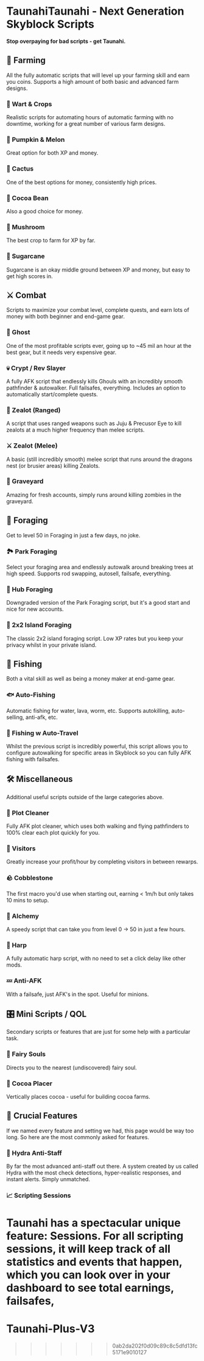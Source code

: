 # TaunahiTaunahi - Next Generation Skyblock Scripts

**Stop overpaying for bad scripts - get Taunahi.**
## 🌾 Farming
All the fully automatic scripts that will level up your farming skill and earn you coins. Supports a high amount of both basic and advanced farm designs.

### 🌱 Wart & Crops
Realistic scripts for automating hours of automatic farming with no downtime, working for a great number of various farm designs.

### 🎃 Pumpkin & Melon
Great option for both XP and money.

### 🌵 Cactus
One of the best options for money, consistently high prices.

### 🍫 Cocoa Bean
Also a good choice for money.

### 🍄 Mushroom
The best crop to farm for XP by far.

### 🌾 Sugarcane
Sugarcane is an okay middle ground between XP and money, but easy to get high scores in.

## ⚔️ Combat
Scripts to maximize your combat level, complete quests, and earn lots of money with both beginner and end-game gear.

### 👻 Ghost
One of the most profitable scripts ever, going up to ~45 mil an hour at the best gear, but it needs very expensive gear.

### 💀 Crypt / Rev Slayer
A fully AFK script that endlessly kills Ghouls with an incredibly smooth pathfinder & autowalker. Full failsafes, everything. Includes an option to automatically start/complete quests.

### 🏹 Zealot (Ranged)
A script that uses ranged weapons such as Juju & Precusor Eye to kill zealots at a much higher frequency than melee scripts.

### ⚔️ Zealot (Melee)
A basic (still incredibly smooth) melee script that runs around the dragons nest (or brusier areas) killing Zealots.

### 🧟 Graveyard
Amazing for fresh accounts, simply runs around killing zombies in the graveyard.

## 🌲 Foraging
Get to level 50 in Foraging in just a few days, no joke.

### 🏞️ Park Foraging
Select your foraging area and endlessly autowalk around breaking trees at high speed. Supports rod swapping, autosell, failsafe, everything.

### 🌳 Hub Foraging
Downgraded version of the Park Foraging script, but it's a good start and nice for new accounts.

### 🌴 2x2 Island Foraging
The classic 2x2 island foraging script. Low XP rates but you keep your privacy whilst in your private island.

## 🎣 Fishing
Both a vital skill as well as being a money maker at end-game gear.

### 🐟 Auto-Fishing
Automatic fishing for water, lava, worm, etc. Supports autokilling, auto-selling, anti-afk, etc.

### 🚣 Fishing w Auto-Travel
Whilst the previous script is incredibly powerful, this script allows you to configure autowalking for specific areas in Skyblock so you can fully AFK fishing with failsafes.

## 🛠️ Miscellaneous
Additional useful scripts outside of the large categories above.

### 🧹 Plot Cleaner
Fully AFK plot cleaner, which uses both walking and flying pathfinders to 100% clear each plot quickly for you.

### 👋 Visitors
Greatly increase your profit/hour by completing visitors in between rewarps.

### 🪨 Cobblestone
The first macro you'd use when starting out, earning < 1m/h but only takes 10 mins to setup.

### 🔮 Alchemy
A speedy script that can take you from level 0 → 50 in just a few hours.

### 🎺 Harp
A fully automatic harp script, with no need to set a click delay like other mods.

### 💤 Anti-AFK
With a failsafe, just AFK's in the spot. Useful for minions.

## 🎛️ Mini Scripts / QOL
Secondary scripts or features that are just for some help with a particular task.

### 🧚 Fairy Souls
Directs you to the nearest (undiscovered) fairy soul.

### 🍫 Cocoa Placer
Vertically places cocoa - useful for building cocoa farms.

## 🔑 Crucial Features
If we named every feature and setting we had, this page would be way too long. So here are the most commonly asked for features.

### 👮️ Hydra Anti-Staff
By far the most advanced anti-staff out there. A system created by us called Hydra with the most check detections, hyper-realistic responses, and instant alerts. Simply unmatched.

### 📈 Scripting Sessions
Taunahi has a spectacular unique feature: Sessions. For all scripting sessions, it will keep track of all statistics and events that happen, which you can look over in your dashboard to see total earnings, failsafes,
=======
# Taunahi-Plus-V3
>>>>>>> 0ab2da202f0d09c89c8c5dfd13fc5171e9010127
